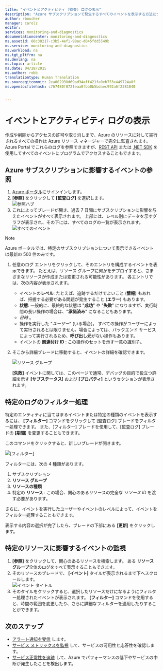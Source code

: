 ```yaml
---
title: "イベントとアクティビティ (監査) ログの表示"
description: "Azure サブスクリプションで発生するすべてのイベントを表示する方法について説明します。"
author: rboucher
manager: carolz
editor: 
services: monitoring-and-diagnostics
documentationcenter: monitoring-and-diagnostics
ms.assetid: 60c38217-c3b5-4ef1-98ac-d045fdd5549b
ms.service: monitoring-and-diagnostics
ms.workload: na
ms.tgt_pltfrm: na
ms.devlang: na
ms.topic: article
ms.date: 04/28/2015
ms.author: robb
translationtype: Human Translation
ms.sourcegitcommit: 2ea002938d69ad34aff421fa0eb753e449724a8f
ms.openlocfilehash: c767480f072feaa0fbb0b5bdaec992a6f2381040


---
```

# <a name="view-events-and-activity-logs"></a>イベントとアクティビティ ログの表示
作成や削除からアクセスの許可や取り消しまで、Azure のリソースに対して実行されるすべての操作は Azure リソース マネージャーで完全に監査されます。 Azure Portal でこれらのログを参照できますが、[REST API](https://msdn.microsoft.com/library/azure/dn931927.aspx) または [.NET SDK](https://www.nuget.org/packages/Microsoft.Azure.Insights/) を使用してすべてのイベントにプログラムでアクセスすることもできます。

## <a name="browse-the-events-impacting-your-azure-subscription"></a>Azure サブスクリプションに影響するイベントの参照
1. [Azure ポータル](https://portal.azure.com/)にサインインします。
2. **[参照]** をクリックして **[監査ログ]** を選択します。  
    ![参照ハブ](./media/insights-debugging-with-events/Insights_Browse.png)
3. これによってブレードが開き、過去 7 日間にサブスクリプションに影響を与えたイベントがすべて表示されます。 上部には、レベル別にデータを示すグラフが表示され、その下には、すべてのログの一覧が表示されます。 ![すべてのイベント](./media/insights-debugging-with-events/Insights_AllEvents.png)

> [!NOTE]
> Azure ポータルでは、特定のサブスクリプションについて表示できるイベントは最新の 500 件のみです。
> 
> 

1. 任意のログ エントリをクリックして、そのエントリを構成するイベントを表示できます。 たとえば、リソース グループに何かをデプロイすると、さまざまなリソースが作成または変更される可能性があります。 各エントリでは、次の内容が表示されます。
   
   * イベントの**レベル**: たとえば、追跡するだけでよいこと (**情報**) もあれば、把握する必要がある問題が発生すること (**エラー**) もあります。
   * **状態**: 一般的に、最終的な状態は "**成功**" や "**失敗**" になりますが、実行時間の長い操作の場合は、"**承諾済み**" になることもあります。
   * *日時* 。
   * 操作を実行した "*ユーザー*" (いる場合)。 すべての操作がユーザーによって実行されるとは限りません。場合によっては、バックエンド サービスによって実行されるため、**呼び出し元**がない操作もあります。
   * イベントの **関連付け ID** : この操作のセットを示す一意の識別子。
2. そこから詳細ブレードに移動すると、イベントの詳細を確認できます。
   
    ![リソース グループ](./media/insights-debugging-with-events/Insights_EventDetails.png)
   
    **[失敗]** イベントに関しては、このページで通常、デバッグの目的で役立つ詳細を示す **[サブステータス]** および **[プロパティ]** というセクションが表示されます。

## <a name="filter-to-specific-logs"></a>特定のログのフィルター処理
特定のエンティティに当てはまるイベントまたは特定の種類のイベントを表示するには、 **[フィルター]** コマンドをクリックして [監査ログ] ブレードをフィルター処理できます。 また、[フィルター] ブレードを使用して、[監査ログ] ブレードの **[期間]** を変更することもできます。

このコマンドをクリックすると、新しいブレードが開きます。

![[フィルター]](./media/insights-debugging-with-events/Insights_EventFilter.png)

フィルターには、次の 4 種類があります。

1. サブスクリプション
2. **リソース グループ**
3. **リソースの種類**
4. 特定の **リソース** : この場合、関心のあるリソースの完全な *リソース ID* を渡す必要があります。

さらに、イベントを実行したユーザーやイベントのレベルによって、イベントをフィルター処理することもできます。

表示する内容の選択が完了したら、ブレードの下部にある **[更新]** をクリックします。

## <a name="monitor-events-impacting-specific-resources"></a>特定のリソースに影響するイベントの監視
1. **[参照]** をクリックして、関心のあるリソースを検索します。 ある **リソース グループ**全体のログをすべて表示することもできます。
2. そのリソースのブレードで、 **[イベント]** タイルが表示されるまで下へスクロールします。  
    ![イベント タイトル](./media/insights-debugging-with-events/Insights_EventsTile.png)
3. そのタイルをクリックすると、選択したリソースだけになるようにフィルター処理されたイベントが表示されます。 **[フィルター]** コマンドを使用すると、時間の範囲を変更したり、さらに詳細なフィルターを適用したりすることができます。

## <a name="next-steps"></a>次のステップ
* [アラート通知を受信](insights-receive-alert-notifications.md) します。
* [サービス メトリックスを監視](insights-how-to-customize-monitoring.md) して、サービスの可用性と応答性を確認します。
* [サービス正常性を追跡](insights-service-health.md) して、Azure でパフォーマンスの低下やサービスの中断が発生したことを検出します。  




<!--HONumber=Nov16_HO3-->


